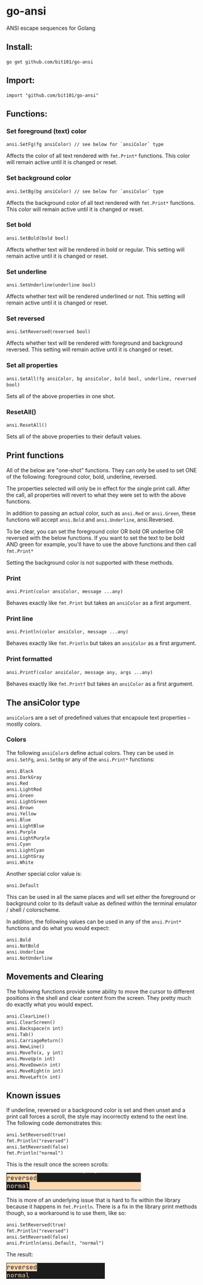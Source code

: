 # go-ansi
ANSI escape sequences for Golang

## Install:

```
go get github.com/bit101/go-ansi
```

## Import:

```
import "github.com/bit101/go-ansi"
```

## Functions:

### Set foreground (text) color

```
ansi.SetFg(fg ansiColor) // see below for `ansiColor` type
```

Affects the color of all text rendered with `fmt.Print*` functions. This color will remain active until it is changed or reset.

### Set background color

```
ansi.SetBg(bg ansiColor) // see below for `ansiColor` type
```

Affects the background color of all text rendered with `fmt.Print*` functions. This color will remain active until it is changed or reset.

### Set bold

```
ansi.SetBold(bold bool)
```

Affects whether text will be rendered in bold or regular. This setting will remain active until it is changed or reset.

### Set underline

```
ansi.SetUnderline(underline bool)
```

Affects whether text will be rendered underlined or not. This setting will remain active until it is changed or reset.

### Set reversed

```
ansi.SetReversed(reversed bool)
```

Affects whether text will be rendered with foreground and background reversed. This setting will remain active until it is changed or reset.

### Set all properties

```
ansi.SetAll(fg ansiColor, bg ansiColor, bold bool, underline, reversed bool)
```

Sets all of the above properties in one shot.

### ResetAll()

```
ansi.ResetAll()
```

Sets all of the above properties to their default values.

## Print functions

All of the below are "one-shot" functions. They can only be used to set ONE of the following: foreground color, bold, underline, reversed.

The properties selected will only be in effect for the single print call. After the call, all properties will revert to what they were set to with the above functions.

In addition to passing an actual color, such as `ansi.Red` or `ansi.Green`, these functions will accept `ansi.Bold` and `ansi.Underline`, ansi.Reversed.

To be clear, you can set the foreground color OR bold OR underline OR reversed with the below functions. If you want to set the text to be bold AND green for example, you'll have to use the above functions and then call `fmt.Print*`

Setting the background color is not supported with these methods.

### Print

```
ansi.Print(color ansiColor, message ...any)
```

Behaves exactly like `fmt.Print` but takes an `ansiColor` as a first argument.

### Print line

```
ansi.Println(color ansiColor, message ...any)
```

Behaves exactly like `fmt.Println` but takes an `ansiColor` as a first argument.

### Print formatted

```
ansi.Printf(color ansiColor, message any, args ...any)
```

Behaves exactly like `fmt.Printf` but takes an `ansiColor` as a first argument.

## The ansiColor type

`ansiColor`s are a set of predefined values that encapsule text properties - mostly colors.

### Colors

The following `ansiColor`s define actual colors. They can be used in `ansi.SetFg`, `ansi.SetBg` or any of the `ansi.Print*` functions:

```
ansi.Black
ansi.DarkGray
ansi.Red
ansi.LightRed
ansi.Green
ansi.LightGreen
ansi.Brown
ansi.Yellow
ansi.Blue
ansi.LightBlue
ansi.Purple
ansi.LightPurple
ansi.Cyan
ansi.LightCyan
ansi.LightGray
ansi.White
```

Another special color value is:

```
ansi.Default
```

This can be used in all the same places and will set either the foreground or background color to its default value as defined within the terminal emulator / shell / colorscheme.

In addition, the following values can be used in any of the `ansi.Print*` functions and do what you would expect:

```
ansi.Bold
ansi.NotBold
ansi.Underline
ansi.NotUnderline
```

## Movements and Clearing

The following functions provide some ability to move the cursor to different positions in the shell and clear content from the screen. They pretty much do exactly what you would expect.

```
ansi.ClearLine()
ansi.ClearScreen()
ansi.Backspace(n int)
ansi.Tab()
ansi.CarriageReturn()
ansi.NewLine()
ansi.MoveTo(x, y int)
ansi.MoveUp(n int)
ansi.MoveDown(n int)
ansi.MoveRight(n int)
ansi.MoveLeft(n int)
```

## Known issues

If underline, reversed or a background color is set and then unset and a print call forces a scroll, the style may incorrectly extend to the next line. The following code demonstrates this:

```
ansi.SetReversed(true)
fmt.Println("reversed")
ansi.SetReversed(false)
fmt.Println("normal")
```

This is the result once the screen scrolls:

![image issue](images/reversedissue.png)

This is more of an underlying issue that is hard to fix within the library because it happens in `fmt.Println`. There is a fix in the library print methods though, so a workaround is to use them, like so:

```
ansi.SetReversed(true)
fmt.Println("reversed")
ansi.SetReversed(false)
ansi.Println(ansi.Default, "normal")
```

The result:

![image fixed](images/reversedfixed.png)
